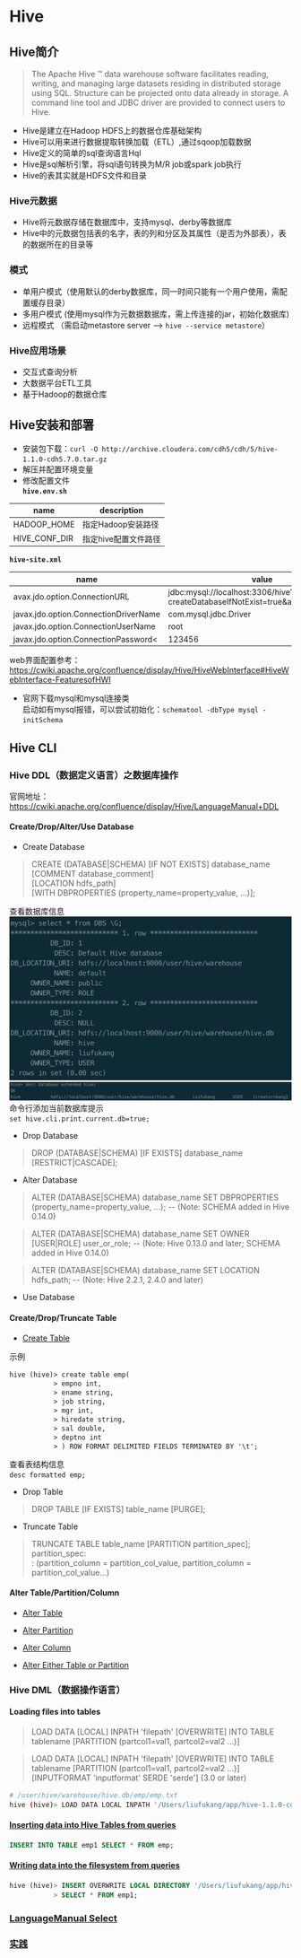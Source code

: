 # Hive

## Hive简介

>The Apache Hive ™ data warehouse software facilitates reading, writing, and managing large datasets residing in distributed storage using SQL. Structure can be projected onto data already in storage. A command line tool and JDBC driver are provided to connect users to Hive.

- Hive是建立在Hadoop HDFS上的数据仓库基础架构
- Hive可以用来进行数据提取转换加载（ETL）,通过sqoop加载数据
- Hive定义的简单的sql查询语言Hql
- Hive是sql解析引擎，将sql语句转换为M/R job或spark job执行
- Hive的表其实就是HDFS文件和目录

### Hive元数据
- Hive将元数据存储在数据库中，支持mysql、derby等数据库
- Hive中的元数据包括表的名字，表的列和分区及其属性（是否为外部表），表的数据所在的目录等
### 模式
- 单用户模式（使用默认的derby数据库，同一时间只能有一个用户使用，需配置缓存目录）
- 多用户模式 (使用mysql作为元数据数据库，需上传连接的jar，初始化数据库)
- 远程模式 （需启动metastore server --> `hive --service metastore`）

### Hive应用场景
- 交互式查询分析
- 大数据平台ETL工具
- 基于Hadoop的数据仓库

## Hive安装和部署

- 安装包下载：`curl -O http://archive.cloudera.com/cdh5/cdh/5/hive-1.1.0-cdh5.7.0.tar.gz`
- 解压并配置环境变量
- 修改配置文件  
**`hive.env.sh`**  

|name    | description  |  
|--------|------|
|HADOOP_HOME   | 指定Hadoop安装路径 |
|HIVE_CONF_DIR  |指定hive配置文件路径|

**`hive-site.xml`** 

|name    | value   | 
|-------|----------|
|avax.jdo.option.ConnectionURL|jdbc:mysql://localhost:3306/hive?createDatabaseIfNotExist=true\&amp;useSSL=false|
|javax.jdo.option.ConnectionDriverName|com.mysql.jdbc.Driver|
|javax.jdo.option.ConnectionUserName|root|
|javax.jdo.option.ConnectionPassword<|123456|  

web界面配置参考：https://cwiki.apache.org/confluence/display/Hive/HiveWebInterface#HiveWebInterface-FeaturesofHWI

- 官网下载mysql和mysql连接类  
启动如有mysql报错，可以尝试初始化：`schematool -dbType mysql -initSchema`

## Hive CLI

### Hive DDL（数据定义语言）之数据库操作

官网地址：https://cwiki.apache.org/confluence/display/Hive/LanguageManual+DDL

#### Create/Drop/Alter/Use Database

- Create Database
> CREATE (DATABASE|SCHEMA) [IF NOT EXISTS] database_name  
  [COMMENT database_comment]  
  [LOCATION hdfs_path]  
  [WITH DBPROPERTIES (property_name=property_value, ...)];  

  查看数据库信息
  ![查看数据库信息](images/DBS.png)  
  ![](images/desc.png)
  命令行添加当前数据库提示  
  `set hive.cli.print.current.db=true;`

- Drop Database
> DROP (DATABASE|SCHEMA) [IF EXISTS] database_name [RESTRICT|CASCADE];

- Alter Database
> ALTER (DATABASE|SCHEMA) database_name SET DBPROPERTIES (property_name=property_value, ...);   -- (Note: SCHEMA added in Hive 0.14.0)
 
> ALTER (DATABASE|SCHEMA) database_name SET OWNER [USER|ROLE] user_or_role;   -- (Note: Hive 0.13.0 and later; SCHEMA added in Hive 0.14.0)
  
> ALTER (DATABASE|SCHEMA) database_name SET LOCATION hdfs_path; -- (Note: Hive 2.2.1, 2.4.0 and later)

- Use Database

#### Create/Drop/Truncate Table

- [Create Table](https://cwiki.apache.org/confluence/display/Hive/LanguageManual+DDL#LanguageManualDDL-CreateTable)

示例
```
hive (hive)> create table emp(
           > empno int,
           > ename string,
           > job string,
           > mgr int,
           > hiredate string,
           > sal double,
           > deptno int
           > ) ROW FORMAT DELIMITED FIELDS TERMINATED BY '\t';
```

查看表结构信息  
`desc formatted emp;`

- Drop Table
> DROP TABLE [IF EXISTS] table_name [PURGE];

- Truncate Table
> TRUNCATE TABLE table_name [PARTITION partition_spec];    
partition_spec:  
    : (partition_column = partition_col_value, partition_column = partition_col_value...)

#### Alter Table/Partition/Column
- [Alter Table](https://cwiki.apache.org/confluence/display/Hive/LanguageManual+DDL#LanguageManualDDL-AlterTable)

- [Alter Partition](https://cwiki.apache.org/confluence/display/Hive/LanguageManual+DDL#LanguageManualDDL-AlterPartition)

- [Alter Column](https://cwiki.apache.org/confluence/display/Hive/LanguageManual+DDL#LanguageManualDDL-AlterColumn)

- [Alter Either Table or Partition](https://cwiki.apache.org/confluence/display/Hive/LanguageManual+DDL#LanguageManualDDL-AlterEitherTableorPartition)

### Hive DML（数据操作语言）

#### Loading files into tables

>LOAD DATA [LOCAL] INPATH 'filepath' [OVERWRITE] INTO TABLE tablename [PARTITION (partcol1=val1, partcol2=val2 ...)]
 
>LOAD DATA [LOCAL] INPATH 'filepath' [OVERWRITE] INTO TABLE tablename [PARTITION (partcol1=val1, partcol2=val2 ...)] [INPUTFORMAT 'inputformat' SERDE 'serde'] (3.0 or later)
```bash
# /user/hive/warehouse/hive.db/emp/emp.txt
hive (hive)> LOAD DATA LOCAL INPATH '/Users/liufukang/app/hive-1.1.0-cdh5.7.0/test_data/emp.txt' OVERWRITE INTO TABLE emp;
```

#### [Inserting data into Hive Tables from queries](https://cwiki.apache.org/confluence/display/Hive/LanguageManual+DML#LanguageManualDML-InsertingdataintoHiveTablesfromqueries)
```sql
INSERT INTO TABLE emp1 SELECT * FROM emp;
```

#### [Writing data into the filesystem from queries](https://cwiki.apache.org/confluence/display/Hive/LanguageManual+DML#LanguageManualDML-Writingdataintothefilesystemfromqueries)
```SQL
hive (hive)> INSERT OVERWRITE LOCAL DIRECTORY '/Users/liufukang/app/hive-1.1.0-cdh5.7.0/test_data/' ROW FORMAT DELIMITED FIELDS TERMINATED BY ','
           > SELECT * FROM emp1;
```

### [LanguageManual Select](https://cwiki.apache.org/confluence/display/Hive/LanguageManual+Select)

### [实践]()